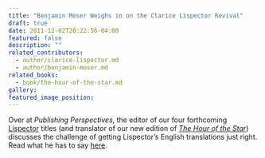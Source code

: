 ```yaml
---
title: "Benjamin Moser Weighs in on the Clarice Lispector Revival"
draft: true
date: 2011-12-02T20:22:56-04:00
featured: false
description: ""
related_contributors:
  - author/clarice-lispector.md
  - author/benjamin-moser.md
related_books:
  - book/the-hour-of-the-star.md
gallery:
featured_image_position: 
---
```


Over at _Publishing Perspectives_, the editor of our four forthcoming [Lispector](http://ndbooks.com/blog/article/awesome-author-photos-clarice-lispector) titles (and translator of our new edition of [_The Hour of the Star_](http://ndbooks.com/book/the-hour-of-the-star)) discusses the challenge of getting Lispector’s English translations just right. Read what he has to say [here](http://publishingperspectives.com/2011/12/brazil-claire-lispector-second-chance-in-english/).

